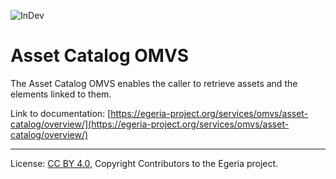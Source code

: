 <!-- SPDX-License-Identifier: CC-BY-4.0 -->
<!-- Copyright Contributors to the Egeria project. -->

![InDev](../../../images/egeria-content-status-in-development.png#pagewidth)

# Asset Catalog OMVS

The Asset Catalog OMVS enables the caller to retrieve assets and the elements linked to them.

Link to documentation: [https://egeria-project.org/services/omvs/asset-catalog/overview/](https://egeria-project.org/services/omvs/asset-catalog/overview/)

----
License: [CC BY 4.0](https://creativecommons.org/licenses/by/4.0/),
Copyright Contributors to the Egeria project.